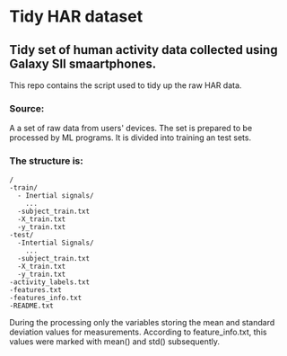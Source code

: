 # Tidy HAR dataset
## Tidy set of human activity data collected using Galaxy SII smaartphones.


This repo contains the script used to tidy up the raw HAR data.

### Source:
A a set of raw data from users' devices. The set is prepared to be processed by ML programs.
It is divided into training an test sets.

### The structure is:
```
/
-train/
  - Inertial signals/
    ...
  -subject_train.txt
  -X_train.txt
  -y_train.txt
-test/
  -Intertial Signals/
    ...
  -subject_train.txt
  -X_train.txt
  -y_train.txt
-activity_labels.txt
-features.txt
-features_info.txt
-README.txt
```

During the processing only the variables storing the mean and standard deviation values for measurements.
According to feature_info.txt, this values were marked with mean() and std() subsequently.